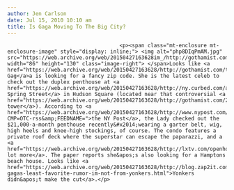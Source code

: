 ```yaml
---
author: Jen Carlson
date: Jul 15, 2010 10:10 am
title: Is Gaga Moving To The Big City?
---
```


	
										<p><span class="mt-enclosure mt-enclosure-image" style="display: inline;"> <img alt="php8DIqPmAM.jpg" src="https://web.archive.org/web/20150427163628im_/http://gothamist.com/attachments/arts_jen/php8DIqPmAM.jpg" width="86" height="130" class="image-right"> </span>Looks like <a href="https://web.archive.org/web/20150427163628/http://gothamist.com/tags/ladygaga">Lady Gag</a>a is looking for a fancy zip code. She is the latest celeb to check out the duplex penthouse at <a href="https://web.archive.org/web/20150427163628/http://ny.curbed.com/archives/2010/07/08/penthouse_nobody_wanted_is_suddenly_a_celebrity_hot_spot.php">304 Spring Street</a> in Hudson Square (located near that controversial <a href="https://web.archive.org/web/20150427163628/http://gothamist.com/2010/01/15/trash_tower.php">trash tower</a>). According to <a href="https://web.archive.org/web/20150427163628/http://www.nypost.com/p/news/business/realestate/residential/hey_lady_R10CyKOKxgRd8f1WaqCqqO?CMP=OTC-rss&amp;FEEDNAME=">the NY Post</a>, the Lady checked out the $21,000-a-month penthouse recently&#x2014;wearing a garter belt, wig, high heels and knee-high stockings, of course. The condo features a private roof deck where the superstar can escape the paparazzi, and a <a href="https://web.archive.org/web/20150427163628/http://lxtv.com/openhousenyc/video/9687">whole lot more</a>. The paper reports she&apos;s also looking for a Hamptons beach house. Looks like <a href="https://web.archive.org/web/20150427163628/http://blog.zap2it.com/thedishrag/2009/11/lady-gagas-least-favorite-rumor-im-not-from-yonkers.html">Yonkers didn&apos;t make the cut</a>.</p>					
										
									
				